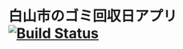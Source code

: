 # 白山市のゴミ回収日アプリ[![Build Status](https://secure.travis-ci.org/kuwalab/cleanHakusan.png?branch=master)](http://travis-ci.org/kuwalab/cleanHakusan)
